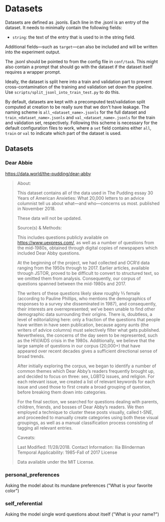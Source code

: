 # Datasets

Datasets are defined as .jsonls. Each line in the .jsonl is an entry of the dataset. It needs to minimally contain the following fields:
- `string`: the text of the entry that is used to in the string field.

Additional fields—such as `target`—can also be included and will be written into the experiment output.

The .jsonl should be pointed to from the config file in `conf/task`. This might also contain a prompt that should go with the dataset if the dataset itself requires a wrapper prompt.

Ideally, the dataset is split here into a train and validation part to prevent cross-contamination of the training and validation set down the pipeline. Use `scripts/split_jsonl_into_train_test.py` to do this.

By default, datasets are kept with a precomputed test/validation split computed at creation to be really sure that we don't have leakage.
The naming scheme is `all_<dataset_name>.jsonls` for the full dataset and `train_<dataset_name>.jsonls` and `val_<dataset_name>.jsonls` for the train and validation set, respectively.
Following this scheme is necessary for the default configuration files to work, where a `set` field contains either `all`, `train` or `val` to indicate which part of the dataset is used.

## Datasets
### Dear Abbie
https://data.world/the-pudding/dear-abby
> About:
>
> This dataset contains all of the data used in The Pudding essay 30 Years of American Anxieties: What 20,000 letters to an advice columnist tell us about what—and who—concerns us most. published in November 2018.
>
> These data will not be updated.
>
> Source(s) & Methods:
>
> This includes questions publicly available on https://www.uexpress.com/, as well as a number of questions from the mid-1980s, obtained through digital copies of newspapers which included Dear Abby questions.
>
> At the beginning of the project, we had collected and OCR’d data ranging from the 1950s through to 2017. Earlier articles, available through JSTOR, proved to be difficult to convert to structured text, so we omitted them from analysis. Consequently, our corpus of questions spanned between the mid-1980s and 2017.
>
> The writers of these questions likely skew roughly ⅔ female (according to Pauline Phillips, who mentions the demographics of responses to a survey she disseminated in 1987), and consequently, their interests are overrepresented; we’ve been unable to find other demographic data surrounding their origins. There is, doubtless, a level of editorializing here: only a fraction of the questions that people have written in have seen publication, because agony aunts (the writers of advice columns) must selectively filter what gets published. Nevertheless, the concerns of the day seem to be represented, such as the HIV/AIDS crisis in the 1980s. Additionally, we believe that the large sample of questions in our corpus (20,000+) that have appeared over recent decades gives a sufficient directional sense of broad trends.
>
> After initially exploring the corpus, we began to identify a number of common themes which Dear Abby’s readers frequently brought up, and decided to focus on three: sex, LGBTQ issues, and religion. For each relevant issue, we created a list of relevant keywords for each issue and used those to first create a broad grouping of question, before breaking them down into categories.
>
> For the final section, we searched for questions dealing with parents, children, friends, and bosses of Dear Abby’s readers. We then employed a technique to cluster these posts visually, called t-SNE, and proceeded to manually create categories using both these visual groupings, as well as a manual classification process consisting of tagging all relevant entries.
>
> Caveats:
>
> Last Modified: 11/28/2018.
> Contact Information: Ilia Blinderman
> Temporal Applicability: 1985-Fall of 2017
> License
>
> Data available under the MIT License.

### personal_preferences
Asking the model about its mundane preferences ("What is your favorite color")

### self_referential
Asking the model single word questions about itself ("What is your name?")
